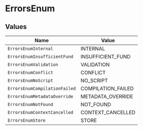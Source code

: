 # ErrorsEnum


## Values

| Name                          | Value                         |
| ----------------------------- | ----------------------------- |
| `ErrorsEnumInternal`          | INTERNAL                      |
| `ErrorsEnumInsufficientFund`  | INSUFFICIENT_FUND             |
| `ErrorsEnumValidation`        | VALIDATION                    |
| `ErrorsEnumConflict`          | CONFLICT                      |
| `ErrorsEnumNoScript`          | NO_SCRIPT                     |
| `ErrorsEnumCompilationFailed` | COMPILATION_FAILED            |
| `ErrorsEnumMetadataOverride`  | METADATA_OVERRIDE             |
| `ErrorsEnumNotFound`          | NOT_FOUND                     |
| `ErrorsEnumContextCancelled`  | CONTEXT_CANCELLED             |
| `ErrorsEnumStore`             | STORE                         |